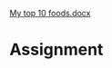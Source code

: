 [My top 10 foods.docx](https://github.com/maupat552/Assignment/files/7117464/My.top.10.foods.docx)
# Assignment
